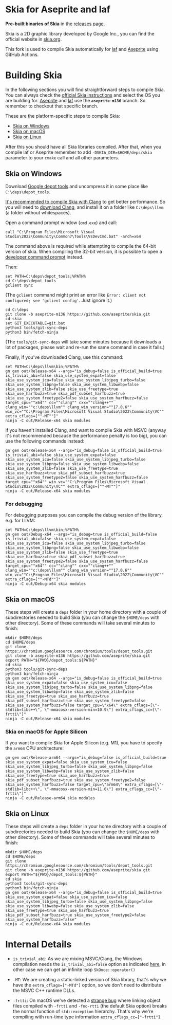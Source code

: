 # Skia for Aseprite and laf

**Pre-built binaries of Skia** in the [releases page](https://github.com/aseprite/skia/releases).

Skia is a 2D graphic library developed by Google Inc., you can find
the official website in [skia.org](https://skia.org).

This fork is used to compile Skia automatically for
[laf](https://github.com/aseprite/laf) and
[Aseprite](https://github.com/aseprite/aseprite) using GitHub Actions.

# Building Skia

In the following sections you will find straightforward steps to
compile Skia. You can always check the [official Skia
instructions](https://skia.org/docs/user/build) and select the OS you are
building for. [Aseprite](https://github.com/aseprite/aseprite) and
[laf](https://github.com/aseprite/laf) use the **`aseprite-m136`** branch.
So remember to checkout that specific branch.

These are the platform-specific steps to compile Skia:

* [Skia on Windows](#skia-on-windows)
* [Skia on macOS](#skia-on-macos)
* [Skia on Linux](#skia-on-linux)

After this you should have all Skia libraries compiled. After that,
when you compile laf or Aseprite remember to add
`-DSKIA_DIR=$HOME/deps/skia` parameter to your `cmake` call and all
other parameters.

## Skia on Windows

Download
[Google depot tools](https://storage.googleapis.com/chrome-infra/depot_tools.zip)
and uncompress it in some place like `C:\deps\depot_tools`.

[It's recommended to compile Skia with Clang](https://github.com/google/skia/blob/master/site/user/build.md#a-note-on-software-backend-performance)
to get better performance. So you will need to [download Clang](https://github.com/llvm/llvm-project/releases/download/llvmorg-17.0.6/LLVM-17.0.6-win64.exe),
and install it on a folder like `C:\deps\llvm` (a folder without whitespaces).

Open a command prompt window (`cmd.exe`) and call:

    call "C:\Program Files\Microsoft Visual Studio\2022\Community\Common7\Tools\VsDevCmd.bat" -arch=x64

The command above is required while attempting to compile the 64-bit version of skia. When compiling the 32-bit version, it is possible to open a [developer command prompt](https://docs.microsoft.com/en-us/dotnet/framework/tools/developer-command-prompt-for-vs) instead.

Then:

    set PATH=C:\deps\depot_tools;%PATH%
    cd C:\deps\depot_tools
    gclient sync

(The `gclient` command might print an error like
`Error: client not configured; see 'gclient config'`.
Just ignore it.)

    cd C:\deps
    git clone -b aseprite-m136 https://github.com/aseprite/skia.git
    cd skia
    set GIT_EXECUTABLE=git.bat
    python3 tools/git-sync-deps
    python3 bin/fetch-ninja

(The `tools/git-sync-deps` will take some minutes because it downloads
a lot of packages, please wait and re-run the same command in case it
fails.)

Finally, if you've downloaded Clang, use this command:

    set PATH=C:\deps\llvm\bin;%PATH%
    gn gen out/Release-x64 --args="is_debug=false is_official_build=true is_trivial_abi=false skia_use_system_expat=false skia_use_system_icu=false skia_use_system_libjpeg_turbo=false skia_use_system_libpng=false skia_use_system_libwebp=false skia_use_system_zlib=false skia_use_freetype=true skia_use_harfbuzz=true skia_pdf_subset_harfbuzz=true skia_use_system_freetype2=false skia_use_system_harfbuzz=false target_cpu=""x64"" cc=""clang"" cxx=""clang++"" clang_win=""c:\deps\llvm"" clang_win_version=""17.0.6"" win_vc=""C:\Program Files\Microsoft Visual Studio\2022\Community\VC"" extra_cflags=[""-MT""]"
    ninja -C out/Release-x64 skia modules

If you haven't installed Clang, and want to compile Skia with MSVC
(anyway it's not recommended because the performance penalty is too
big), you can use the following commands instead:

    gn gen out/Release-x64 --args="is_debug=false is_official_build=true is_trivial_abi=false skia_use_system_expat=false skia_use_system_icu=false skia_use_system_libjpeg_turbo=false skia_use_system_libpng=false skia_use_system_libwebp=false skia_use_system_zlib=false skia_use_freetype=true skia_use_harfbuzz=true skia_pdf_subset_harfbuzz=true skia_use_system_freetype2=false skia_use_system_harfbuzz=false target_cpu=""x64"" win_vc=""C:\Program Files\Microsoft Visual Studio\2022\Community\VC"" extra_cflags=[""-MT""]"
    ninja -C out/Release-x64 skia modules

### For debugging

For debugging purposes you can compile the debug version of the
library, e.g. for LLVM:

    set PATH=C:\deps\llvm\bin;%PATH%
    gn gen out/Debug-x64 --args="is_debug=true is_official_build=false is_trivial_abi=false skia_use_system_expat=false skia_use_system_icu=false skia_use_system_libjpeg_turbo=false skia_use_system_libpng=false skia_use_system_libwebp=false skia_use_system_zlib=false skia_use_freetype=true skia_use_harfbuzz=true skia_pdf_subset_harfbuzz=true skia_use_system_freetype2=false skia_use_system_harfbuzz=false target_cpu=""x64"" cc=""clang"" cxx=""clang++"" clang_win=""c:\deps\llvm"" clang_win_version=""17.0.6"" win_vc=""C:\Program Files\Microsoft Visual Studio\2022\Community\VC"" extra_cflags=[""-MTd""]"
    ninja -C out/Debug-x64 skia modules

## Skia on macOS

These steps will create a `deps` folder in your home directory with a
couple of subdirectories needed to build Skia (you can change the
`$HOME/deps` with other directory). Some of these commands will take
several minutes to finish:

    mkdir $HOME/deps
    cd $HOME/deps
    git clone https://chromium.googlesource.com/chromium/tools/depot_tools.git
    git clone -b aseprite-m136 https://github.com/aseprite/skia.git
    export PATH="${PWD}/depot_tools:${PATH}"
    cd skia
    python3 tools/git-sync-deps
    python3 bin/fetch-ninja
    gn gen out/Release-x64 --args="is_debug=false is_official_build=true skia_use_system_expat=false skia_use_system_icu=false skia_use_system_libjpeg_turbo=false skia_use_system_libpng=false skia_use_system_libwebp=false skia_use_system_zlib=false skia_use_freetype=true skia_use_harfbuzz=true skia_pdf_subset_harfbuzz=true skia_use_system_freetype2=false skia_use_system_harfbuzz=false target_cpu=\"x64\" extra_cflags=[\"-stdlib=libc++\", \"-mmacosx-version-min=10.9\"] extra_cflags_cc=[\"-frtti\"]"
    ninja -C out/Release-x64 skia modules

### Skia on macOS for Apple Silicon

If you want to compile Skia for Apple Silicon (e.g. M1), you have to
specify the `arm64` CPU architecture:

    gn gen out/Release-arm64 --args="is_debug=false is_official_build=true skia_use_system_expat=false skia_use_system_icu=false skia_use_system_libjpeg_turbo=false skia_use_system_libpng=false skia_use_system_libwebp=false skia_use_system_zlib=false skia_use_freetype=true skia_use_harfbuzz=true skia_pdf_subset_harfbuzz=true skia_use_system_freetype2=false skia_use_system_harfbuzz=false target_cpu=\"arm64\" extra_cflags=[\"-stdlib=libc++\", \"-mmacosx-version-min=11.0\"] extra_cflags_cc=[\"-frtti\"]"
    ninja -C out/Release-arm64 skia modules

## Skia on Linux

These steps will create a `deps` folder in your home directory with a
couple of subdirectories needed to build Skia (you can change the
`$HOME/deps` with other directory). Some of these commands will take
several minutes to finish:

    mkdir $HOME/deps
    cd $HOME/deps
    git clone https://chromium.googlesource.com/chromium/tools/depot_tools.git
    git clone -b aseprite-m136 https://github.com/aseprite/skia.git
    export PATH="${PWD}/depot_tools:${PATH}"
    cd skia
    python3 tools/git-sync-deps
    python3 bin/fetch-ninja
    gn gen out/Release-x64 --args="is_debug=false is_official_build=true skia_use_system_expat=false skia_use_system_icu=false skia_use_system_libjpeg_turbo=false skia_use_system_libpng=false skia_use_system_libwebp=false skia_use_system_zlib=false skia_use_freetype=true skia_use_harfbuzz=true skia_pdf_subset_harfbuzz=true skia_use_system_freetype2=false skia_use_system_harfbuzz=false"
    ninja -C out/Release-x64 skia modules

# Internal Details

* `is_trivial_abi`: As we are mixing MSVC/Clang, the Windows
  compilation needs the `is_trivial_abi=false` option as indicated
  [here](https://groups.google.com/g/skia-discuss/c/ze-_PUljtkk/m/sdTNWL3rAQAJ),
  in other case we can get an infinite loop `SkOnce::operator()`

* `-MT`: We are creating a static-linked version of Skia library,
  that's why we have the `extra_cflags=["-MTd"]` option, so we don't
  need to distribute the MSVC C++ runtime DLLs.

* `-frtti`: On macOS we've detected a [strange bug](https://bugs.llvm.org/show_bug.cgi?id=37487)
  where linking object files compiled with `-frtti` and `-fno-rtti`
  (the default Skia option) breaks the normal function of
  `std::exception` hierarchy. That's why we're compiling with run-time
  type information `extra_cflags_cc=["-frtti"]`.
